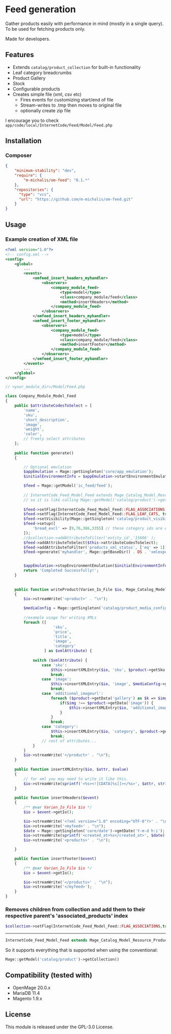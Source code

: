 # Feed generation

Gather products easily with performance in mind (mostly in a single query). To be used for fetching products only. 

Made for developers.

## Features

- Extends `catalog/product_collection` for built-in functionality
- Leaf category breadcrumbs
- Product Gallery
- Stock
- Configurable products
- Creates simple file (xml, csv etc)
  - Fires events for customizing start/end of file
  - Stream-writes to .tmp then moves to original file
  - optionally create zip file

I encourage you to check `app/code/local/InternetCode/Feed/Model/Feed.php`

## Installation

### Composer

```json
{
    "minimum-stability": "dev",
    "require": {
        "m-michalis/om-feed": "0.1.*"
    },
    "repositories": {
      "type": "vcs",
      "url": "https://github.com/m-michalis/om-feed.git"
    }
}
```

## Usage


### Example creation of XML file
```xml
<?xml version="1.0"?>
<!-- config.xml -->
<config>
    <global>
        ...
        <events>
            <omfeed_insert_headers_myhandler>
                <observers>
                    <company_module_feed>
                        <type>model</type>
                        <class>company_module/feed</class>
                        <method>insertHeaders</method>
                    </company_module_feed>
                </observers>
            </omfeed_insert_headers_myhandler>
            <omfeed_insert_footer_myhandler>
                <observers>
                    <company_module_feed>
                        <type>model</type>
                        <class>company_module/feed</class>
                        <method>insertFooter</method>
                    </company_module_feed>
                </observers>
            </omfeed_insert_footer_myhandler>
        </events>
        ...
    </global>
</config>
```


```php
// <your_module_dir>/Model/Feed.php

class Company_Module_Model_Feed 
{
    public $attributeCodesToSelect = [
        'name',
        'sku',
        'short_description',
        'image',
        'weight',
        'color',
        // freely select attributes
    ];
    
    public function generate()
    {

        // Optional emulation
        $appEmulation = Mage::getSingleton('core/app_emulation');
        $initialEnvironmentInfo = $appEmulation->startEnvironmentEmulation(1); //store id

        $feed = Mage::getModel('ic_feed/feed');
        
        // InternetCode_Feed_Model_Feed extends Mage_Catalog_Model_Resource_Product_Collection
        // so it is like calling Mage::getModel('catalog/product')->getCollection() but with extra stuff
        
        $feed->setFlag(InternetCode_Feed_Model_Feed::FLAG_ASSOCIATIONS, true); // removes children from collection and adds them to their respective parent's 'associated_products' index
        $feed->setFlag(InternetCode_Feed_Model_Feed::FLAG_LEAF_CATS, true); // Use leaf categories. Only products that exist in end categories (categories without other child categories)
        $feed->setVisibility(Mage::getSingleton('catalog/product_visibility')->getVisibleInSearchIds());
        $feed->setup([
            'bread_excl' => [9,76,386,3355] // these category ids are excluded for urls/breadcrumbs in case of products that exist in multiple categories
        ]);
        //$collection->addAttributeToFilter('entity_id','15606' );
        $feed->addAttributeToSelect($this->attributeCodesToSelect);
        $feed->addAttributeToFilter('products_xml_status', ['eq' => 1]);
        $feed->generate('myhandler', Mage::getBaseDir() . DS . 'xmlexport' . DS . 'products_2025.xml', [$this, 'writeProduct'], true);


        $appEmulation->stopEnvironmentEmulation($initialEnvironmentInfo);
        return 'Completed Successfully!';
    }
    
    
    public function writeProduct(Varien_Io_File $io, Mage_Catalog_Model_Product $product)
    {
        $io->streamWrite('<product>' . "\n");

        $mediaConfig = Mage::getSingleton('catalog/product_media_config');
        
        //example usage for writing XMLs 
        foreach ([
                     'sku',
                     'price',
                     'title',
                     'image',
                     'category'
                 ] as $xmlAttribute) {
                 
            switch ($xmlAttribute) {
                case 'sku':
                    $this->insertXMLEntry($io, 'sku', $product->getSku());
                    break;
                case 'image':
                    $this->insertXMLEntry($io, 'image', $mediaConfig->getMediaUrl($product->getImage()));
                    break;
                case 'additional_imageurl':
                    foreach ($product->getData('gallery') as $k => $img) { // gallery contains all images 
                        if($img !== $product->getData('image')) {
                            $this->insertXMLEntry($io, 'additional_imageurl', $mediaConfig->getMediaUrl($img));
                        }
                    }
                    break;
                case 'category':
                    $this->insertXMLEntry($io, 'category', $product->getCategory()); // contains the full breadcrumb
                    break;
                // rest of attributes...
            }
        }
        $io->streamWrite('</product>' . "\n");
    }
    
    public function insertXMLEntry($io, $attr, $value)
    {
        // for xml you may need to write it like this.
        $io->streamWrite(sprintf('<%s><![CDATA[%s]]></%s>', $attr, strip_tags($value), $attr) . "\n");
    }
    
    public function insertHeaders($event)
    {
        /** @var Varien_Io_File $io */
        $io = $event->getIo();

        $io->streamWrite('<?xml version="1.0" encoding="UTF-8"?>' . "\n");
        $io->streamWrite('<myfeed>' . "\n");
        $date = Mage::getSingleton('core/date')->gmtDate('Y-m-d h:i');
        $io->streamWrite(sprintf('<created_at>%s</created_at>', $date) . "\n");
        $io->streamWrite('<products>' . "\n");

    }

    public function insertFooter($event)
    {
        /** @var Varien_Io_File $io */
        $io = $event->getIo();

        $io->streamWrite('</products>' . "\n");
        $io->streamWrite('</myfeed>');
    }
}
```

### Removes children from collection and add them to their respective parent's 'associated_products' index
```php
$collection->setFlag(InternetCode_Feed_Model_Feed::FLAG_ASSOCIATIONS,true);
```
---

```php
InternetCode_Feed_Model_Feed extends Mage_Catalog_Model_Resource_Product_Collection
````
So it supports everything that is supported when using the conventional:
```php
Mage::getModel('catalog/product')->getCollection()
````



## Compatibility (tested with)
- OpenMage 20.0.x
- MariaDB 11.4
- Magento 1.9.x

## License
This module is released under the GPL-3.0 License.
